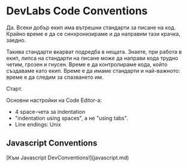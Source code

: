 <h1>DevLabs Code Conventions</h1>

Да. Всеки добър екип има вътрешни стандарти за писане на код.
Крайно време е да се синхронизираме и да направим тази крачка, заедно.

Такива стандарти вкарват подредба в нещата. Знаете, при работа в екип, липса на стандарти на писане може да направи кода трудно четим, грозен и гнусен. Време е да контролираме кода, който създаваме като екип. Време е да имаме стандарти и най-важното: време е да следим за спазването им.

Старт.

Основни настройки на Code Editor-а:
<ul>
    <li>4 space-чета за indentation</li>
    <li>"indentation using spaces", а не "using tabs".</li>
    <li>Line endings: Unix</li>
</ul>

<h2>Javascript Conventions</h2>
[Към Javascript DevConventions!](javascript.md)